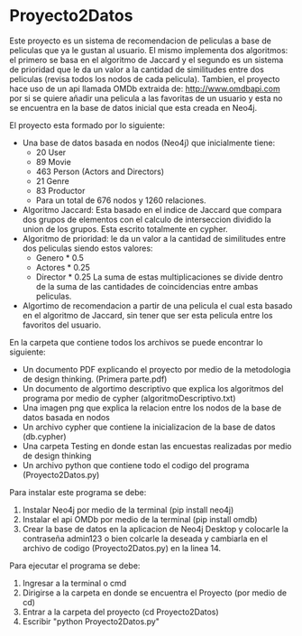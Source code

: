 # Proyecto2Datos

Este proyecto es un sistema de recomendacion de peliculas a base de peliculas que ya le gustan al usuario. El mismo implementa dos algoritmos: el primero se basa en el algoritmo de Jaccard y el segundo es un sistema de prioridad que le da un valor a la cantidad de similitudes entre dos peliculas (revisa todos los nodos de cada pelicula). Tambien, el proyecto hace uso de un api llamada OMDb extraida de: http://www.omdbapi.com por si se quiere añadir una pelicula a las favoritas de un usuario y esta no se encuentra en la base de datos inicial que esta creada en Neo4j.

El proyecto esta formado por lo siguiente:
- Una base de datos basada en nodos (Neo4j) que inicialmente tiene:
  * 20 User
  * 89 Movie
  * 463 Person (Actors and Directors)
  * 21 Genre
  * 83 Productor
  * Para un total de 676 nodos y 1260 relaciones.
- Algoritmo Jaccard: Esta basado en el indice de Jaccard que compara dos grupos de elementos con el calculo de interseccion dividido la union de los grupos. Esta escrito totalmente en cypher.
- Algoritmo de prioridad: le da un valor a la cantidad de similitudes entre dos peliculas siendo estos valores:
  * Genero * 0.5
  * Actores * 0.25
  * Director * 0.25
  La suma de estas multiplicaciones se divide dentro de la suma de las cantidades de coincidencias entre ambas peliculas.
- Algortimo de recomendacion a partir de una pelicula el cual esta basado en el algoritmo de Jaccard, sin tener que ser esta pelicula entre los favoritos del usuario.

En la carpeta que contiene todos los archivos se puede encontrar lo siguiente:
- Un documento PDF explicando el proyecto por medio de la metodologia de design thinking. (Primera parte.pdf)
- Un documento de algortimo descriptivo que explica los algoritmos del programa por medio de cypher (algoritmoDescriptivo.txt)
- Una imagen png que explica la relacion entre los nodos de la base de datos basada en nodos
- Un archivo cypher que contiene la inicializacion de la base de datos (db.cypher)
- Una carpeta Testing en donde estan las encuestas realizadas por medio de design thinking
- Un archivo python que contiene todo el codigo del programa (Proyecto2Datos.py)

Para instalar este programa se debe:
1. Instalar Neo4j por medio de la terminal (pip install neo4j)
2. Instalar el api OMDb por medio de la terminal (pip install omdb)
3. Crear la base de datos en la aplicacion de Neo4j Desktop y colocarle la contraseña admin123 o bien colcarle la deseada y cambiarla en el archivo de codigo (Proyecto2Datos.py) en la linea 14.

Para ejecutar el programa se debe:
1. Ingresar a la terminal o cmd
2. Dirigirse a la carpeta en donde se encuentra el Proyecto (por medio de cd)
3. Entrar a la carpeta del proyecto (cd Proyecto2Datos)
4. Escribir "python Proyecto2Datos.py"
